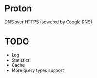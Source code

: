 # Proton

DNS over HTTPS (powered by Google DNS)


# TODO

* Log
* Statistics
* Cache
* More query types support
